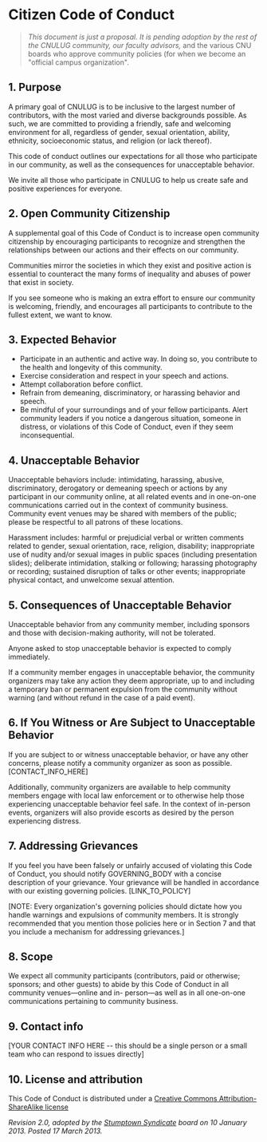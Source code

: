 # Citizen Code of Conduct

> *This document is just a proposal. It is pending adoption by the rest of the
> CNULUG community, our faculty advisors,* and the various CNU boards who
> approve community policies (for when we become an "official campus
> organization".

## 1. Purpose

A primary goal of CNULUG is to be inclusive to
the largest number of contributors, with the most varied
and diverse backgrounds possible. As such, we are committed
to providing a friendly, safe and welcoming environment for
all, regardless of gender, sexual orientation, ability,
ethnicity, socioeconomic status, and religion (or lack
thereof).

This code of conduct outlines our expectations for all
those who participate in our community, as well as the
consequences for unacceptable behavior.

We invite all those who participate in CNULUG to
help us create safe and positive experiences for everyone.

## 2.‎ ‏Open Community Citizenship

A supplemental goal of this Code of Conduct is to
increase open community citizenship by encouraging
participants to recognize and strengthen the relationships
between our actions and their effects on our community.

Communities mirror the societies in which they exist and positive action is essential to counteract the many forms of inequality and abuses of power that exist in society.

If you see someone who is making an extra effort to
ensure our community is welcoming, friendly, and encourages
all participants to contribute to the fullest extent, we
want to know.

## 3.‎ ‏Expected Behavior

  * Participate in an authentic and active way. In doing so, you contribute to the health and longevity of this community.
  * Exercise consideration and respect in your speech and actions.
  * Attempt collaboration before conflict.
  * Refrain from demeaning, discriminatory, or harassing behavior and speech.
  * Be mindful of your surroundings and of your fellow participants. Alert community leaders if you notice a dangerous situation, someone in distress, or violations of this Code of Conduct, even if they seem inconsequential.

## 4.‎ ‏Unacceptable Behavior

Unacceptable behaviors include: intimidating, harassing, abusive,
discriminatory, derogatory or demeaning speech or actions by
any participant in our community online, at all related
events and in one-on-one communications carried out in the
context of community business. Community event venues may be
shared with members of the public; please be respectful to
all patrons of these locations.

Harassment includes: harmful or prejudicial verbal or written
comments related to gender, sexual orientation, race,
religion, disability; inappropriate use of nudity and/or
sexual images in public spaces (including presentation
slides); deliberate intimidation, stalking or following;
harassing photography or recording; sustained disruption of
talks or other events; inappropriate physical contact, and
unwelcome sexual attention.

## 5.‎ ‏Consequences of Unacceptable Behavior

Unacceptable behavior from any community member, including
sponsors and those with decision-making authority, will not
be tolerated.

Anyone asked to stop unacceptable behavior is expected to
comply immediately.

If a community member engages in unacceptable behavior, the
community organizers may take any action they deem
appropriate, up to and including a temporary ban or
permanent expulsion from the community without warning (and
without refund in the case of a paid event).

## 6.‎ ‏If You Witness or Are Subject to Unacceptable Behavior

If you are subject to or witness unacceptable behavior, or
have any other concerns, please notify a community organizer
as soon as possible. [CONTACT_INFO_HERE]

Additionally, community organizers are available to help
community members engage with local law enforcement or to
otherwise help those experiencing unacceptable behavior feel
safe. In the context of in-person events, organizers will
also provide escorts as desired by the person experiencing
distress.

## 7.‎ ‏Addressing Grievances

If you feel you have been falsely or unfairly accused of
violating this Code of Conduct, you should notify
GOVERNING_BODY with a concise description of your grievance.
Your grievance will be handled in accordance with our
existing governing policies. [LINK_TO_POLICY]

[NOTE:‎ ‏Every organization's governing policies should dictate
how you handle warnings and expulsions of community members.
It is strongly recommended that you mention those policies
here or in Section 7 and that you include a mechanism
for addressing grievances.]

## 8.‎ ‏Scope

We expect all community participants (contributors, paid or
otherwise; sponsors; and other guests) to abide by this
Code of Conduct in all community venues—online and in-
person—as well as in all one-on-one communications pertaining
to community business.

## 9.‎ ‏Contact info

‎[‏YOUR CONTACT INFO HERE -- this should be a single
person or a small team who can respond to issues
directly]

## 10.‎ ‏License and attribution

This Code of Conduct is distributed under a
[Creative Commons Attribution-ShareAlike license](http://creativecommons.org/licenses/by-sa/3.0/)

_Revision 2.0, adopted by the
[Stumptown Syndicate](http://stumptownsyndicate.org) board on 10 January 2013. Posted 17 March 2013._
